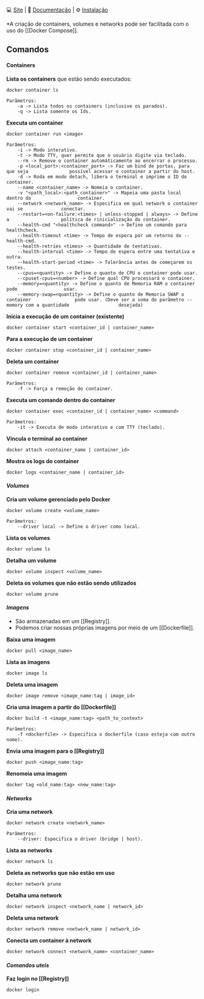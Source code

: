 💻 [Site](https://www.docker.com/) | 📘 [Documentação](https://docs.docker.com/) | ⚙️ [Instalação](https://docs.docker.com/engine/install/)

*A criação de containers, volumes e networks pode ser facilitada com o uso do [[Docker Compose]].
## Comandos
#### Containers

**Lista os containers** que estão sendo executados:
```
docker container ls
```
	Parâmetros:
		-a -> Lista todos os containers (inclusive os parados).
		-q -> Lista somente os Ids.

**Executa um container**
```
docker container run <image>
```
	Parâmetros:
		-i -> Modo interativo.
		-t -> Modo TTY, quer permite que o usuário digite via teclado.
		--rm -> Remove o container automáticamente ao encerrar o processo.
		-p <local_port>:<container_port> -> Faz um bind de portas, para que seja               possível acessar o container a partir do host.
		-d -> Roda em modo detach, libera o terminal e imprime o ID do container.
		--name <container_name> -> Nomeia o container.
		-v "<path_local>:<path_container>" -> Mapeia uma pasta local dentro do                 container.
		--network <network_name> -> Especifica em qual network o container vai se              conectar.
		--restart=<on-failure:<times> | unless-stopped | always> -> Define a                   política de rinicialização do container.
		--health-cmd "<healthcheck command>" -> Define um comando para healthcheck.
		--health-timeout <time> -> Tempo de espera por um retorno do --health-cmd.
		--health-retries <times> -> Quantidade de tentativas.
		--health-interval <time> -> Tempo de espera entre uma tentativa e outra.
		--health-start-period <time> -> Tolerância antes de começarem os testes.
		--cpus=<quantity> -> Define o quanto de CPU o container pode usar.
		--cpuset-cpus=<number> -> Define qual CPU processará o container.
		--memory=<quantity> -> Define o quanto de Memoria RAM o container pode                 usar.
		--memory-swap=<quantity> -> Define o quanto de Memoria SWAP o container                pode usar. (Deve ser a soma do parâmetro --memory com a quantidade                  desejada)

**Inicia a execução de um container (existente)**
```
docker container start <container_id | container_name>
```

**Para a execução de um container**
```
docker container stop <container_id | container_name>
```

**Deleta um container**
```
docker container remove <container_id | container_name>
```
	Parâmetros:
		-f -> Força a remoção do container.

**Executa um comando dentro do container**
```
docker container exec <container_id | container_name> <command>
```
	Parâmetros:
		-it -> Executa de modo interativo e com TTY (teclado).

**Vincula o terminal ao container**
```
docker attach <container_name | container_id>
```

**Mostra os logs do container**
```
docker logs <container_name | container_id>
```

#### *Volumes*

**Cria um volume gerenciado pelo Docker**
```
docker volume create <volume_name>
```
	Parâmetros:
		--driver local -> Define o driver como local.

**Lista os volumes**
```
docker volume ls
```

**Detalha um volume**
```
docker volume inspect <volume_name>
```

**Deleta os volumes que não estão sendo utilizados**
```
docker volume prune
```

#### *Imagens*
- São armazenadas em um [[Registry]].
- Podemos criar nossas próprias imagens por meio de um [[Dockerfile]].

**Baixa uma imagem**
```
docker pull <image_name>
```

**Lista as imagens**
```
docker image ls
```

**Deleta uma imagem**
```
docker image remove <image_name:tag | image_id>
```

**Cria uma imagem a partir do [[Dockerfile]]**
```
docker build -t <image_name:tag> <path_to_context>
```
	Parâmetros:
		-f <dockerfile> -> Especifica o dockerfile (caso esteja com outro nome).

**Envia uma imagem para o [[Registry]]**
```
docker push <image_name:tag>
```

**Renomeia uma imagem**
```
docker tag <old_name:tag> <new_name:tag>
```


#### _Networks_

**Cria uma network**
```
docker network create <network_name>
```
	Parâmetros:
		--driver: Especifica o driver (bridge | host).

**Lista as networks**
```
docker network ls
```

**Deleta as networks que não estão em uso**
```
docker network prune
```

**Detalha uma network**
```
docker network inspect <network_name | network_id>
```

**Deleta uma network**
```
docker network remove <network_name | network_id>
```

**Conecta um container à network**
```
docker network connect <network_name> <container_name>
```

#### *Comandos uteis*

**Faz login no [[Registry]]**
```
docker login
```

